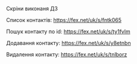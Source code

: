 Cкріни виконаня ДЗ

Список контактів: https://fex.net/uk/s/fntk065

Пошук контакту по id: https://fex.net/uk/s/ty1fvlm

Додавання контакту: https://fex.net/uk/s/y8etnbn

Видалення контакту: https://fex.net/uk/s/tnlborz
